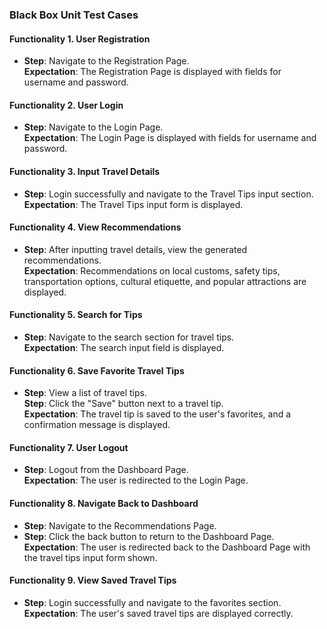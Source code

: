 ### Black Box Unit Test Cases  

#### Functionality 1. User Registration
- **Step**: Navigate to the Registration Page.  
  **Expectation**: The Registration Page is displayed with fields for username and password.  


#### Functionality 2. User Login
- **Step**: Navigate to the Login Page.  
  **Expectation**: The Login Page is displayed with fields for username and password.  


#### Functionality 3. Input Travel Details
- **Step**: Login successfully and navigate to the Travel Tips input section.  
  **Expectation**: The Travel Tips input form is displayed.  


#### Functionality 4. View Recommendations
- **Step**: After inputting travel details, view the generated recommendations.  
  **Expectation**: Recommendations on local customs, safety tips, transportation options, cultural etiquette, and popular attractions are displayed.  


#### Functionality 5. Search for Tips
- **Step**: Navigate to the search section for travel tips.  
  **Expectation**: The search input field is displayed.  


#### Functionality 6. Save Favorite Travel Tips
- **Step**: View a list of travel tips.  
  **Step**: Click the "Save" button next to a travel tip.  
  **Expectation**: The travel tip is saved to the user's favorites, and a confirmation message is displayed.  


#### Functionality 7. User Logout
- **Step**: Logout from the Dashboard Page.  
  **Expectation**: The user is redirected to the Login Page.  


#### Functionality 8. Navigate Back to Dashboard
- **Step**: Navigate to the Recommendations Page.  
- **Step**: Click the back button to return to the Dashboard Page.  
  **Expectation**: The user is redirected back to the Dashboard Page with the travel tips input form shown.  

#### Functionality 9. View Saved Travel Tips
- **Step**: Login successfully and navigate to the favorites section.  
  **Expectation**: The user's saved travel tips are displayed correctly.  
